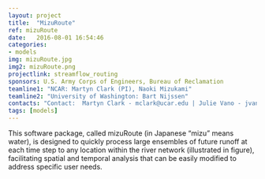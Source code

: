 ```yaml
---
layout: project
title:  "MizuRoute"
ref: mizuRoute
date:   2016-08-01 16:54:46
categories:
- models
img: mizuRoute.jpg
img2: mizuRoute.png
projectlink: streamflow_routing
sponsors: U.S. Army Corps of Engineers, Bureau of Reclamation
teamline1: "NCAR: Martyn Clark (PI), Naoki Mizukami"
teamline2: "University of Washington: Bart Nijssen"
contacts: "Contact:  Martyn Clark - mclark@ucar.edu | Julie Vano - jvano@ucar.edu"
tags: [models]
---
```

This software package, called mizuRoute (in Japanese “mizu” means water), is designed to quickly process large ensembles of future runoff at each time step to any location within the river network (illustrated in figure), facilitating spatial and temporal analysis that can be easily modified to address specific user needs.
